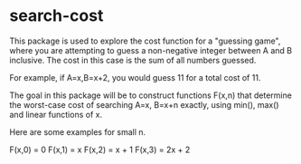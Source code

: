 search-cost
===========
This package is used to explore the cost function for a "guessing game", 
where you are attempting to guess a non-negative integer between 
A and B inclusive.  The cost in this case is the sum of all numbers
guessed.

For example, if A=x,B=x+2, you would guess 11 for a total cost of 11.

The goal in this package will be to construct functions F(x,n) that 
determine the worst-case cost of searching A=x, B=x+n exactly, 
using min(), max() and linear functions of x.

Here are some examples for small n.

F(x,0) = 0
F(x,1) = x
F(x,2) = x + 1
F(x,3) = 2x + 2
